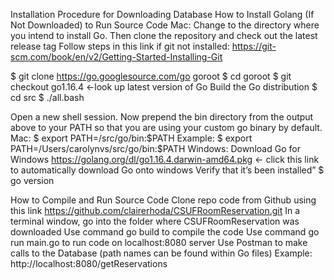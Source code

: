 Installation Procedure for Downloading Database
How to Install Golang (If Not Downloaded) to Run Source Code
Mac:
Change to the directory where you intend to install Go. Then clone the repository and check out the latest release tag 
Follow steps in this link if git not installed: https://git-scm.com/book/en/v2/Getting-Started-Installing-Git 

$ git clone https://go.googlesource.com/go goroot
$ cd goroot
$ git checkout go1.16.4     <-look up latest version of Go 
Build the Go distribution
$ cd src
$ ./all.bash

Open a new shell session. Now prepend the bin directory from the output above to your PATH so that you are using your custom go binary by default.
Mac:
$ export PATH=<Your path to go src>/src/go/bin:$PATH
Example: $ export PATH=/Users/carolynvs/src/go/bin:$PATH
Windows:
Download Go for Windows
https://golang.org/dl/go1.16.4.darwin-amd64.pkg <- click this link to automatically download Go onto windows
Verify that it’s been installed”
$ go version

How to Compile and Run Source Code
Clone repo code from Github using this link https://github.com/clairerhoda/CSUFRoomReservation.git
In a terminal window, go into the folder where CSUFRoomReservation was downloaded
Use command go build to compile the code
Use command go run main.go to run code on localhost:8080 server
Use Postman to make calls to the Database (path names can be found within Go files) Example: http://localhost:8080/getReservations
